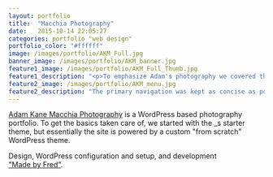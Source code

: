 ```yaml
---
layout: portfolio
title:  "Macchia Photography"
date:   2015-10-14 22:05:27
categories: portfolio "web design"
portfolio_color: "#ffffff"
image: /images/portfolio/AKM_Full.jpg
banner_image: /images/portfolio/AKM_banner.jpg
feature1_image: /images/portfolio/AKM_Full_Thumb.jpg
feature1_description: "<p>To emphasize Adam's photography we covered the homepage with a slideshow and placed the header at the bottom.</p> <p>The portfolio overview slides up when scrolling down or when clicking on the menu&nbsp;item.</p>"
feature2_image: /images/portfolio/AKM_menu.jpg
feature2_description: "The primary navigation was kept as concise as possible. First Edit refers to the blog. Info links to both the about and the contact section and the portfolio menu expands into a full-width&nbsp;submenu."
---
```

<a href="http://adamkanemacchia.com">Adam Kane Macchia Photography</a> is a WordPress based photography portfolio. To get the basics taken care of, we started with the _s starter theme, but essentially the site is powered by a custom&nbsp;"from scratch" WordPress&nbsp;theme. 

Design, WordPress configuration and setup, and development <a href="http://madebyfred.com">"Made&nbsp;by&nbsp;Fred"</a>.